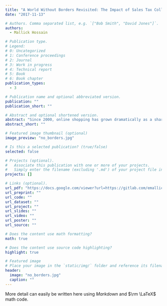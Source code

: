 ```yaml
---
title: "A World Without Borders Revisited: The Impact of Sales Tax Collection on Shopping and Search"
date: "2017-11-13"

# Authors. Comma separated list, e.g. `["Bob Smith", "David Jones"]`.
authors: 
  - Mallick Hossain

# Publication type.
# Legend:
# 0: Uncategorized
# 1: Conference proceedings
# 2: Journal
# 3: Work in progress
# 4: Technical report
# 5: Book
# 6: Book chapter
publication_types: 
  - 3

# Publication name and optional abbreviated version.
publication: ""
publication_short: ""

# Abstract and optional shortened version.
abstract: "Since 2000, online shopping has grown dramatically as a share of total expenditures and, until recently, it was an easy way to avoid sales taxes. Using household-level shopping data, sales tax data, and staggered online sales tax collection, I identify tax elasticities for households. I find household elasticities are -0.3 to -0.5 with respect to tax rates on Amazon. This is much lower than previously found in the literature. Additionally, households spend more time searching Amazon’s untaxed competitors after Amazon begins collecting sales tax. Finally, when looking at total household expenditures, including offline spending, households increase expenditures after Amazon collects sales tax, but not through online channels, indicating that households shift spending to offline channels after the policy change. This is the first paper to estimate how much individuals shift their online spending offline in response to sales taxes. Enforcing sales tax online may help recapture lost tax revenue, but it will likely not provide the local economic boost state and local governments desire."
abstract_short: ""

# Featured image thumbnail (optional)
image_preview: "no_borders.jpg"

# Is this a selected publication? (true/false)
selected: false

# Projects (optional).
#   Associate this publication with one or more of your projects.
#   Simply enter the filename (excluding '.md') of your project file in `content/project/`.
projects: []

# Links (optional).
url_pdf: "https://docs.google.com/viewer?url=https://gitlab.com/emallickhossain/OnlineShoppingSalesTax/raw/master/code/4_paper/onlineShoppingAndTaxes.pdf"
url_preprint: ""
url_code: ""
url_dataset: ""
url_project: ""
url_slides: ""
url_video: ""
url_poster: ""
url_source: ""

# Does the content use math formatting?
math: true

# Does the content use source code highlighting?
highlight: true

# Featured image
# Place your image in the `static/img/` folder and reference its filename below, e.g. `image: "example.jpg"`.
header:
  image: "no_borders.jpg"
  caption: ""
---
```


More detail can easily be written here using *Markdown* and $\rm \LaTeX$ math code.
